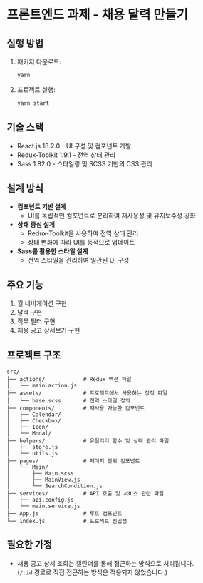 # 프론트엔드 과제 - 채용 달력 만들기

## 실행 방법

1. 패키지 다운로드:
   ```bash
   yarn
   ```
2. 프로젝트 실행:
   ```bash
   yarn start
   ```

## 기술 스택

- React.js 18.2.0 - UI 구성 및 컴포넌트 개발
- Redux-Toolkit 1.9.1 - 전역 상태 관리
- Sass 1.82.0 - 스타일링 및 SCSS 기반의 CSS 관리

## 설계 방식

- **컴포넌트 기반 설계**
  - UI를 독립적인 컴포넌트로 분리하여 재사용성 및 유지보수성 강화
- **상태 중심 설계**
  - Redux-Toolkit을 사용하여 전역 상태 관리
  - 상태 변화에 따라 UI를 동적으로 업데이트
- **Sass를 활용한 스타일 설계**
  - 전역 스타일을 관리하여 일관된 UI 구성

## 주요 기능

1. 월 네비게이션 구현
2. 달력 구현
3. 직무 필터 구현
4. 채용 공고 상세보기 구현

## 프로젝트 구조

```
src/
├── actions/            # Redux 액션 파일
│   └── main.action.js
├── assets/             # 프로젝트에서 사용하는 정적 파일
│   └── base.scss       # 전역 스타일 정의
├── components/         # 재사용 가능한 컴포넌트
│   ├── Calendar/
│   ├── Checkbox/
│   ├── Icon/
│   └── Modal/
├── helpers/            # 유틸리티 함수 및 상태 관리 파일
│   ├── store.js
│   └── utils.js
├── pages/              # 페이지 단위 컴포넌트
│   └── Main/
│       ├── Main.scss
│       ├── MainView.js
│       └── SearchCondition.js
├── services/           # API 호출 및 서비스 관련 파일
│   ├── api.config.js
│   └── main.service.js
├── App.js              # 루트 컴포넌트
└── index.js            # 프로젝트 진입점
```

## 필요한 가정

- 채용 공고 상세 조회는 캘린더를 통해 접근하는 방식으로 처리됩니다.  
  (`/:id` 경로로 직접 접근하는 방식은 적용되지 않았습니다.)
